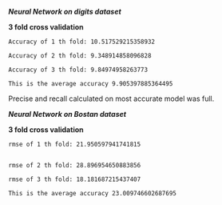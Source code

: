 ***Neural Network on digits dataset***


**3 fold cross validation**

    Accuracy of 1 th fold: 10.517529215358932

    Accuracy of 2 th fold: 9.348914858096828

    Accuracy of 3 th fold: 9.84974958263773

    This is the average accuracy 9.905397885364495

Precise and recall calculated on most accurate model was full.

***Neural Network on Bostan dataset***


**3 fold cross validation**

    rmse of 1 th fold: 21.950597941741815


    rmse of 2 th fold: 28.896954650883856

    rmse of 3 th fold: 18.181687215437407

    This is the average accuracy 23.009746602687695
    

